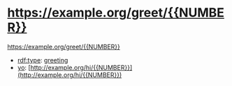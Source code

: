 # https://example.org/greet/{{NUMBER}}

<https://example.org/greet/{{NUMBER}}>

* [rdf:type](http://www.w3.org/1999/02/22-rdf-syntax-ns#type): [greeting](../greeting.md)
* [yo](https://example.org/yo): [http://example.org/hi/{{NUMBER}}](http://example.org/hi/{{NUMBER}})
